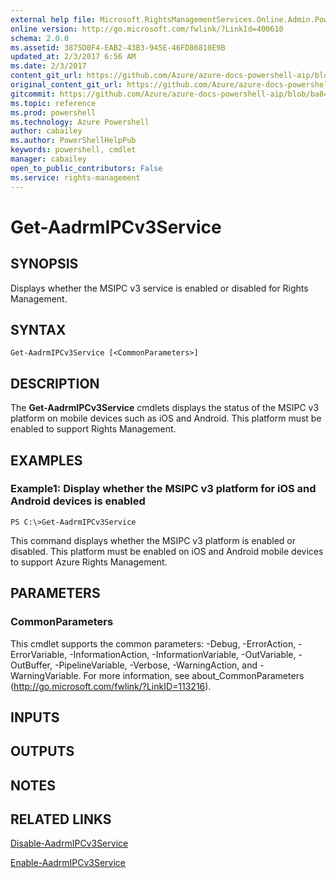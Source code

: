 ```yaml
---
external help file: Microsoft.RightsManagementServices.Online.Admin.PowerShell.dll-Help.xml
online version: http://go.microsoft.com/fwlink/?LinkId=400610
schema: 2.0.0
ms.assetid: 3875D0F4-EAB2-43B3-945E-46FD86810E9B
updated_at: 2/3/2017 6:56 AM
ms.date: 2/3/2017
content_git_url: https://github.com/Azure/azure-docs-powershell-aip/blob/master/Azure%20Information%20Protection/AADRM/vlatest/Get-AadrmIPCv3Service.md
original_content_git_url: https://github.com/Azure/azure-docs-powershell-aip/blob/master/Azure%20Information%20Protection/AADRM/vlatest/Get-AadrmIPCv3Service.md
gitcommit: https://github.com/Azure/azure-docs-powershell-aip/blob/ba84639f300e10f61bbcbd7bb31f28d4c37ad7b5/Azure%20Information%20Protection/AADRM/vlatest/Get-AadrmIPCv3Service.md
ms.topic: reference
ms.prod: powershell
ms.technology: Azure Powershell
author: cabailey
ms.author: PowerShellHelpPub
keywords: powershell, cmdlet
manager: cabailey
open_to_public_contributors: False
ms.service: rights-management
---
```


# Get-AadrmIPCv3Service

## SYNOPSIS
Displays whether the MSIPC v3 service is enabled or disabled for Rights Management.

## SYNTAX

```
Get-AadrmIPCv3Service [<CommonParameters>]
```

## DESCRIPTION
The **Get-AadrmIPCv3Service** cmdlets displays the status of the MSIPC v3 platform on mobile devices such as iOS and Android. This platform must be enabled to support Rights Management.

## EXAMPLES

### Example1: Display whether the MSIPC v3 platform for iOS and Android devices is enabled
```
PS C:\>Get-AadrmIPCv3Service
```

This command displays whether the MSIPC v3 platform is enabled or disabled. This platform must be enabled on iOS and Android mobile devices to support Azure Rights Management.

## PARAMETERS

### CommonParameters
This cmdlet supports the common parameters: -Debug, -ErrorAction, -ErrorVariable, -InformationAction, -InformationVariable, -OutVariable, -OutBuffer, -PipelineVariable, -Verbose, -WarningAction, and -WarningVariable. For more information, see about_CommonParameters (http://go.microsoft.com/fwlink/?LinkID=113216).

## INPUTS

## OUTPUTS

## NOTES

## RELATED LINKS

[Disable-AadrmIPCv3Service](xref:AADRM/vlatest/Disable-AadrmIPCv3Service.md)

[Enable-AadrmIPCv3Service](xref:AADRM/vlatest/Enable-AadrmIPCv3Service.md)
